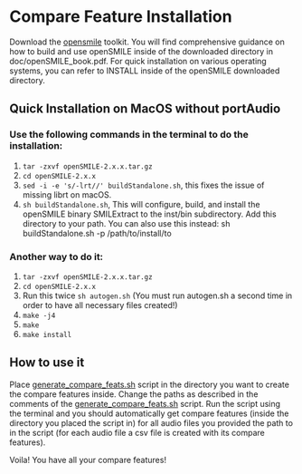 # Compare Feature Installation

Download the [opensmile](https://www.audeering.com/opensmile/) toolkit. You will find comprehensive guidance on how to build and use openSMILE inside of the downloaded directory in doc/openSMILE_book.pdf. For quick installation on various operating systems, you can refer to INSTALL inside of the openSMILE downloaded directory.

## Quick Installation on MacOS without portAudio

### Use the following commands in the terminal to do the installation:
1. `tar -zxvf openSMILE-2.x.x.tar.gz`
2. `cd openSMILE-2.x.x`
3. `sed -i -e 's/-lrt//' buildStandalone.sh`, this fixes the issue of missing librt on macOS.
4. `sh buildStandalone.sh`, This will configure, build, and install the openSMILE binary SMILExtract to the inst/bin subdirectory. Add this directory to your path. You can also use this instead: sh buildStandalone.sh -p /path/to/install/to
  
### Another way to do it:
1. `tar -zxvf openSMILE-2.x.x.tar.gz`
2. `cd openSMILE-2.x.x`
3. Run this twice `sh autogen.sh` (You must run autogen.sh a second time in order to have all necessary files created!)
4. `make -j4`
5. `make`
6. `make install`
  
## How to use it
Place [generate_compare_feats.sh](https://github.com/wazeerzulfikar/ad-mmse/blob/master/generate_compare_feats.sh) script in the directory you want to create the compare features inside. Change the paths as described in the comments of the [generate_compare_feats.sh](https://github.com/wazeerzulfikar/ad-mmse/blob/master/generate_compare_feats.sh) script. Run the script using the terminal and you should automatically get compare features (inside the directory you placed the script in) for all audio files you provided the path to in the script (for each audio file a csv file is created with its compare features).    

Voila! You have all your compare features!



